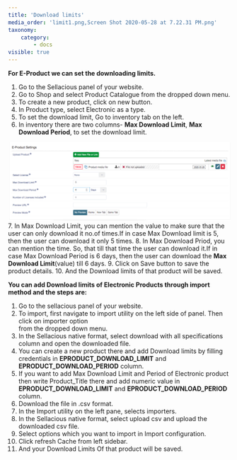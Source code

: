 ```yaml
---
title: 'Download limits'
media_order: 'limit1.png,Screen Shot 2020-05-28 at 7.22.31 PM.png'
taxonomy:
    category:
        - docs
visible: true
---
```


**For E-Product we can set the downloading limits.**

1. Go to the Sellacious panel of your website.
2. Go to Shop and select Product Catalogue from the dropped down menu.
3. To create a new product, click on new button.
4. In Product type, select Electronic as a type.
5. To set the download limit, Go to inventory tab on the left.
6. In inventory there are two columns- **Max Download Limit**, **Max Download Period**, to set the download limit.

![](Screen%20Shot%202020-05-28%20at%207.22.31%20PM.png)
7. In Max Download Limit, you can mention the value to make sure that the user can only download it no.of times.If in case Max Download limit is 5, then the user can download it only 5 times.
8. In Max Download Priod, you can mention the time. So, that till that time the user can download it.If in case Max Download Period is 6 days, then the user can download the **Max Download Limit**(value) till 6 days.
9. Click on Save button to save the product details.
10. And the Download limits of that product will be saved.

**You can add Download limits of Electronic Products through import method and the steps are:**

1. Go to the sellacious panel of your website.
2. To import, first navigate to import utility on the left side of panel. Then click on importer option  
   from  the dropped down menu.
3. In the Sellacious native format, select download with all specifications column and open the 
   downloaded file.
4. You can create a new product there and add Download limits by filling credentials in 
   **EPRODUCT_DOWNLOAD_LIMIT** and **EPRODUCT_DOWNLOAD_PERIOD** column.
5. If you want to add Max Download Limit and Period of Electronic product then write 
   Product_Title there and add numeric value in **EPRODUCT_DOWNLOAD_LIMIT** and **EPRODUCT_DOWNLOAD_PERIOD**
   column.
6. Download the file in .csv format.
7. In the Import utility on the left pane, selects importers.
8. In the Sellacious native format, select upload csv and upload the downloaded csv file.
9. Select options which you want to import in Import configuration.
10. Click refresh Cache from left sidebar.
11. And your Download Limits Of that product will be saved.

